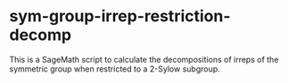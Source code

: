 # sym-group-irrep-restriction-decomp

This is a SageMath script to calculate the decompositions of irreps of the symmetric group when restricted to a 2-Sylow subgroup.